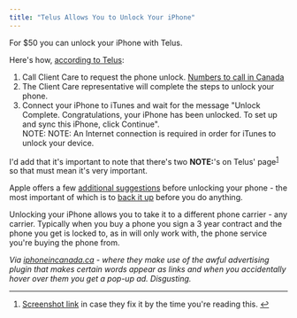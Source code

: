 ```yaml
---
title: "Telus Allows You to Unlock Your iPhone"
---
```

<p>For $50 you can unlock your iPhone with Telus.</p>
<p>Here's how, <a href="http://www.telusmobility.com/en/SK/Unlock-Device/unlocking_your_device.shtml">according to Telus</a>:</p>
<ol>
<li>Call Client Care to request the phone unlock. <a href="http://telus.com/call.html">Numbers to call in Canada</a></li>
<li>The Client Care representative will complete the steps to unlock your phone.</li>
<li>Connect your iPhone to iTunes and wait for the message "Unlock Complete. Congratulations, your iPhone has been unlocked. To set up and sync this iPhone, click Continue".<br />
NOTE: NOTE: An Internet connection is required in order for iTunes to unlock your device.</li>
</ol>
<p>I'd add that it's important to note that there's two <strong>NOTE:</strong>'s on Telus' page<sup id="fnref-20465:1"><a href="#fn-20465:1" rel="footnote">1</a></sup> so that must mean it's very important.</p>
<p>Apple offers a few <a href="http://support.apple.com/kb/HT5014?viewlocale=en_US&amp;locale=en_US">additional suggestions</a> before unlocking your phone - the most important of which is to <a href="http://support.apple.com/kb/HT1766">back it up</a> before you do anything.</p>
<p>Unlocking your iPhone allows you to take it to a different phone carrier - any carrier. Typically when you buy a phone you sign a 3 year contract and the phone you get is locked to, as in will only work with, the phone service you're buying the phone from.</p>
<p><em>Via <a href="http://www.iphoneincanada.ca/carriers/telus-carriers/how-to-unlock-your-iphone-with-telus/">iphoneincanada.ca</a> - where they make use of the awful advertising plugin that makes certain words appear as links and when you accidentally hover over them you get a pop-up ad. Disgusting.</em></p>
<div class="footnotes">
<hr />
<ol>
<li id="fn-20465:1">
<a href="http://l.ssktn.com/bFwb">Screenshot link</a> in case they fix it by the time you're reading this.&#160;<a href="#fnref-20465:1" rev="footnote">&#8617;</a>
</li>
</ol>
</div>
